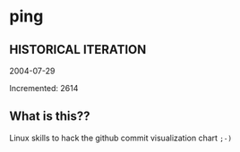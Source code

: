 # ping

## HISTORICAL ITERATION
2004-07-29

Incremented: 2614

## What is this?? 
Linux skills to hack the github commit visualization chart `;-)`
